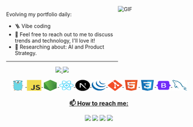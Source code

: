 <img align="right" width=200 height=200 alt="GIF" src="https://c.tenor.com/XG8WXd4R7RYAAAAi/pato-caminando.gif"  />



Evolving my portfolio daily:

- 🪜 Vibe coding
- 💬 Feel free to reach out to me to discuss trends and technology, I'll love it!
- 🧗 Researching about: AI and Product Strategy.

 ---
 <div align="center">
  <a href="https://github.com/matgermano">
  <img height="150em" src="https://github-readme-stats.vercel.app/api?username=matgermano&show_icons=true&hide_border&theme=dark&include_all_commits=true&count_private=true"/>
  <img height="150em" src="https://github-readme-stats.vercel.app/api/top-langs/?username=matgermano&layout=compact&hide_border&langs_count=7&theme=dark"/>
</div>
<div style="display: inline_block" align="center"><br>
  <img align="center" alt="Go" height="30" width="40" src="https://raw.githubusercontent.com/devicons/devicon/master/icons/go/go-original.svg">
  <img align="center" alt="Js" height="30" width="40" src="https://raw.githubusercontent.com/devicons/devicon/master/icons/javascript/javascript-original.svg">
  <img align="center" alt="Node" height="30" width="40" src="https://raw.githubusercontent.com/devicons/devicon/master/icons/nodejs/nodejs-original.svg">
  <img align="center" alt="React" height="30" width="40" src="https://raw.githubusercontent.com/devicons/devicon/master/icons/react/react-original.svg">
 <img align="center" alt="Next" height="30" width="40" src="https://raw.githubusercontent.com/devicons/devicon/master/icons/nextjs/nextjs-original.svg">
  <img align="center" alt="Jquery" height="30" width="40" src="https://raw.githubusercontent.com/devicons/devicon/master/icons/jquery/jquery-original.svg">
  <img align="center" alt="GIT" height="30" width="40" src="https://raw.githubusercontent.com/devicons/devicon/master/icons/git/git-plain.svg">
  <img align="center" alt="HTML" height="30" width="40" src="https://raw.githubusercontent.com/devicons/devicon/master/icons/html5/html5-original.svg">
  <img align="center" alt="CSS" height="30" width="40" src="https://raw.githubusercontent.com/devicons/devicon/master/icons/css3/css3-original.svg">
  <img align="center" alt="Bootstrap" height="30" width="40" src="https://raw.githubusercontent.com/devicons/devicon/master/icons/bootstrap/bootstrap-plain.svg">
 <img align="center" alt="MySQL" height="30" width="40" src="https://raw.githubusercontent.com/devicons/devicon/master/icons/mysql/mysql-plain.svg">
</div>
 
  <h3 align="center"/>📫 How to reach me:</h3> 
<div align="center"> 
   <a href="https://www.linkedin.com/in/matheusgermanodesouza/" target="_blank"><img src="https://img.shields.io/badge/-LinkedIn-%230077B5?style=for-the-badge&logo=linkedin&logoColor=white" target="_blank"></a> 
  <a href = "mailto:germano.souza@outlook.com"><img src="https://img.shields.io/badge/Microsoft_Outlook-0078D4?style=for-the-badge&logo=microsoft-outlook&logoColor=white"></a>
   <a href = "https://api.whatsapp.com/send/?phone=5521996692505&text&app_absent=0"><img src="https://img.shields.io/badge/WhatsApp-25D366?style=for-the-badge&logo=whatsapp&logoColor=white"></a>
  <a href = "mailto:germano.prog@gmail.com"><img src="https://img.shields.io/badge/-Gmail-%23333?style=for-the-badge&logo=gmail&logoColor=white" target="_blank"></a>
 
